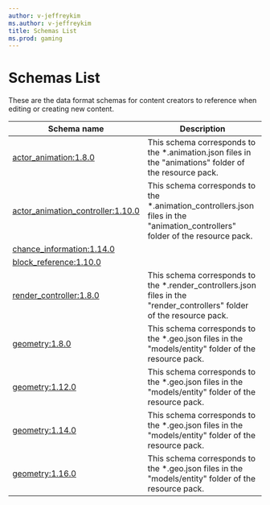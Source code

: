 ```yaml
---
author: v-jeffreykim
ms.author: v-jeffreykim
title: Schemas List
ms.prod: gaming
---
```


# Schemas List

These are the data format schemas for content creators to reference when editing or creating new content.

| Schema name| Description|
|------------|------------|
| [actor_animation:1.8.0](\Schemas\minecraftSchema_actor_animation_1.8.0.md)| This schema corresponds to the *.animation.json files in the "animations" folder of the resource pack.|
| [actor_animation_controller:1.10.0](\Schemas\minecraftSchema_actor_animation_controller:1.10.0.md)| This schema corresponds to the *.animation_controllers.json files in the "animation_controllers" folder of the resource pack.|
| [chance_information:1.14.0](\Schemas\minecraftSchema_chance_information:1.14.0.md)| |
| [block_reference:1.10.0](\Schemas\minecraftSchema_block_reference:1.10.0.md)| |
| [render_controller:1.8.0](\Schemas\minecraftSchema_render_controller:1.8.0.md)| This schema corresponds to the *.render_controllers.json files in the "render_controllers" folder of the resource pack.|
| [geometry:1.8.0](\Schemas\minecraftSchema_geometry:1.8.0.md)| This schema corresponds to the *.geo.json files in the "models/entity" folder of the resource pack.|
| [geometry:1.12.0](\Schemas\minecraftSchema_geometry:1.12.0.md)| This schema corresponds to the *.geo.json files in the "models/entity" folder of the resource pack.|
| [geometry:1.14.0](\Schemas\minecraftSchema_geometry:1.14.0.md)| This schema corresponds to the *.geo.json files in the "models/entity" folder of the resource pack.|
| [geometry:1.16.0](\Schemas\minecraftSchema_geometry:1.16.0.md)| This schema corresponds to the *.geo.json files in the "models/entity" folder of the resource pack.|
